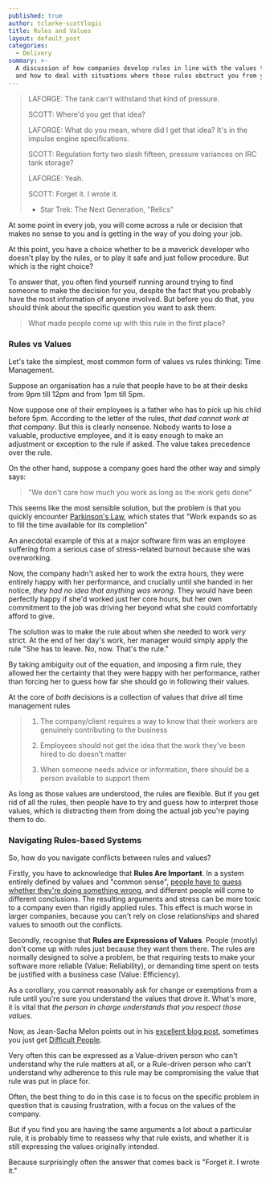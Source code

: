 ```yaml
---
published: true
author: tclarke-scottlogic
title: Rules and Values
layout: default_post
categories:
  - Delivery
summary: >-
  A discussion of how companies develop rules in line with the values they hold,
  and how to deal with situations where those rules obstruct you from your job.
---
```


> LAFORGE: The tank can't withstand that kind of pressure. 
> 
> SCOTT: Where'd you get that idea? 
> 
> LAFORGE: What do you mean, where did I get that idea? It's in the impulse engine specifications. 
> 
> SCOTT: Regulation forty two slash fifteen, pressure variances on IRC tank storage? 
> 
> LAFORGE: Yeah. 
> 
> SCOTT: Forget it. I wrote it.
> 
> - Star Trek: The Next Generation, "Relics"

At some point in every job, you will come across a rule or decision that makes no sense to you and is getting in the way of you doing your job.

At this point, you have a choice whether to be a maverick developer who doesn't play by the rules, or to play it safe and just follow procedure. But which is the right choice?

To answer that, you often find yourself running around trying to find someone to make the decision for you, despite the fact that you probably have the most information of anyone involved. But before you do that, you should think about the specific question you want to ask them:

> What made people come up with this rule in the first place?


### Rules vs Values

Let's take the simplest, most common form of values vs rules thinking: Time Management.

Suppose an organisation has a rule that people have to be at their desks from 9pm till 12pm and from 1pm till 5pm.

Now suppose one of their employees is a father who has to pick up his child before 5pm. According to the letter of the rules, *that dad cannot work at that company*. But this is clearly nonsense. Nobody wants to lose a valuable, productive employee, and it is easy enough to make an adjustment or exception to the rule if asked. The value takes precedence over the rule.

On the other hand, suppose a company goes hard the other way and simply says:

> "We don't care how much you work as long as the work gets done"

This seems like the most sensible solution, but the problem is that you quickly encounter [Parkinson's Law](https://en.wikipedia.org/wiki/Parkinson%27s_law), which states that "Work expands so as to fill the time available for its completion"

An anecdotal example of this at a major software firm was an employee suffering from a serious case of stress-related burnout because she was overworking.

Now, the company hadn't asked her to work the extra hours, they were entirely happy with her performance, and crucially until she handed in her notice, *they had no idea that anything was wrong*. They would have been perfectly happy if she'd worked just her core hours, but her own commitment to the job was driving her beyond what she could comfortably afford to give.

The solution was to make the rule about when she needed to work *very* strict. At the end of her day's work, her manager would simply apply the rule "She has to leave. No, now. That's the rule."

By taking ambiguity out of the equation, and imposing a firm rule, they allowed her the certainty that they were happy with her performance, rather than forcing her to guess how far she should go in following their values. 

At the core of *both* decisions is a collection of values that drive all time management rules 

> 1) The company/client requires a way to know that their workers are genuinely contributing to the business
>
> 2) Employees should not get the idea that the work they've been hired to do doesn't matter
>
> 3) When someone needs advice or information, there should be a person available to support them

As long as those values are understood, the rules are flexible. But if you get rid of all the rules, then people have to try and guess how to interpret those values, which is distracting them from doing the actual job you're paying them to do.


### Navigating Rules-based Systems

So, how do you navigate conflicts between rules and values?

Firstly, you have to acknowledge that **Rules Are Important**. In a system entirely defined by values and "common sense", [people have to guess whether they're doing something wrong](https://www.edutopia.org/blog/the-great-respect-deception-richard-curwin), and different people will come to different conclusions. The resulting arguments and stress can be more toxic to a company even than rigidly applied rules. This effect is much worse in larger companies, because you can't rely on close relationships and shared values to smooth out the conflicts.

Secondly, recognise that **Rules are Expressions of Values**. People (mostly) don't come up with rules just because they want them there. The rules are normally designed to solve a problem, be that requiring tests to make your software more reliable (Value: Reliability), or demanding time spent on tests be justified with a business case (Value: Efficiency).

As a corollary, you cannot reasonably ask for change or exemptions from a rule until you're sure you understand the values that drove it. What's more, it is vital that *the person in charge understands that you respect those values*.

Now, as Jean-Sacha Melon points out in his [excellent blog post](http://blog.scottlogic.com/2017/12/18/difficult-people.html), sometimes you just get [Difficult People](http://blog.scottlogic.com/2017/12/18/difficult-people.html).

Very often this can be expressed as a Value-driven person who can't understand why the rule matters at all, or a Rule-driven person who can't understand why adherence to this rule may be compromising the value that rule was put in place for.

Often, the best thing to do in this case is to focus on the specific problem in question that is causing frustration, with a focus on the values of the company.

But if you find you are having the same arguments a lot about a particular rule, it is probably time to reassess why that rule exists, and whether it is still expressing the values originally intended.

Because surprisingly often the answer that comes back is "Forget it. I wrote it."
